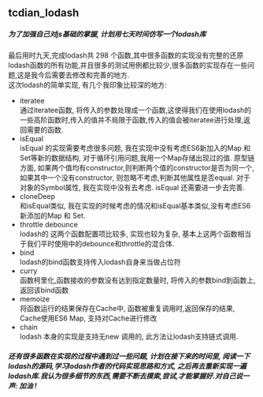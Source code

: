 ## tcdian_lodash
##### 为了加强自己对js基础的掌握, 计划用七天时间仿写一个lodash库
最后用时九天,完成lodash共 298 个函数,其中很多函数的实现没有完整的还原lodash函数的所有功能,并且很多的测试用例都比较少,很多函数的实现存在一些问题,这是我今后需要去修改和完善的地方.<br>
这次lodash的简单实现, 有几个我印象比较深的地方:
* iteratee <br>
通过iteratee函数, 将传入的参数处理成一个函数,这使得我们在使用lodash的一些高阶函数时,传入的值并不局限于函数,传入的值会被iteratee进行处理,返回需要的函数.
* isEqual <br>
isEqual 的实现需要考虑很多问题, 我在实现中没有考虑ES6新加入的Map 和 Set等新的数据结构, 对于循环引用问题,我用一个Map存储出现过的值.
原型链方面, 如果两个值均有constructor,则判断两个值的constructor是否为同一个, 如果其中一个没有constructor, 则忽略不考虑,判断其他属性是否equal.
对于对象的Symbol属性, 我在实现中没有去考虑. isEqual 还需要进一步去完善.
* cloneDeep <br>
和isEqual类似, 我在实现的时候考虑的情况和isEqual基本类似,没有考虑ES6新添加的Map 和 Set.
* throttle debounce <br>
lodash的 这两个函数配置项比较多, 实现也较为复杂, 基本上这两个函数相当于我们平时使用中的debounce和throttle的混合体.
* bind <br>
lodash的bind函数支持传入lodash自身来当做占位符
* curry <br>
函数柯里化,函数接收的参数没有达到指定数量时, 将传入的参数bind到函数上, 返回该bind函数
* memoize <br>
将函数运行的结果保存在Cache中, 函数被重复调用时,返回保存的结果, Cache使用ES6 Map, 支持对Cache进行修改
* chain <br>
lodash 本身的实现是支持无new 调用的, 此方法让lodash支持链式调用.
##### 还有很多函数在实现的过程中遇到过一些问题, 计划在接下来的时间里, 阅读一下lodash的源码,学习lodash作者的代码实现思路和方式, 之后再去重新实现一遍lodash库.我认为很多细节的东西,需要不断去摸索,尝试,才能掌握好.对自己说一声: 加油 !